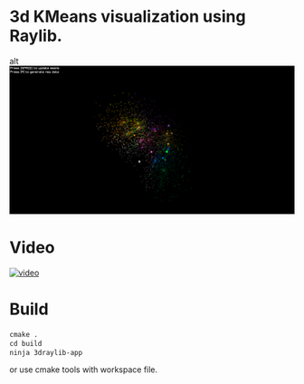 # 3d KMeans visualization using Raylib.

alt![Alt text](screenshot.png "Optional Title")

# Video

[![video](https://img.youtube.com/vi/VyEwH0v031Y/0.jpg)](https://www.youtube.com/watch?v=VyEwH0v031Y)


# Build
```
cmake .
cd build
ninja 3draylib-app

```

or use cmake tools with workspace file.
